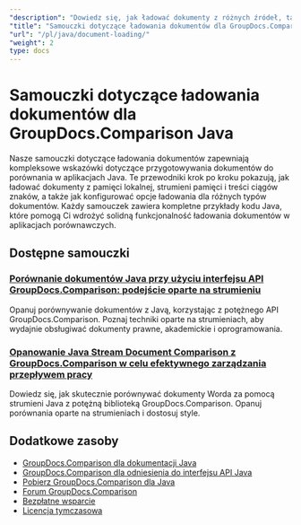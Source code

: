 ```yaml
---
"description": "Dowiedz się, jak ładować dokumenty z różnych źródeł, takich jak ścieżki plików, strumienie i ciągi znaków, przy użyciu GroupDocs.Comparison dla języka Java."
"title": "Samouczki dotyczące ładowania dokumentów dla GroupDocs.Comparison Java"
"url": "/pl/java/document-loading/"
"weight": 2
type: docs
---
```

# Samouczki dotyczące ładowania dokumentów dla GroupDocs.Comparison Java

Nasze samouczki dotyczące ładowania dokumentów zapewniają kompleksowe wskazówki dotyczące przygotowywania dokumentów do porównania w aplikacjach Java. Te przewodniki krok po kroku pokazują, jak ładować dokumenty z pamięci lokalnej, strumieni pamięci i treści ciągów znaków, a także jak konfigurować opcje ładowania dla różnych typów dokumentów. Każdy samouczek zawiera kompletne przykłady kodu Java, które pomogą Ci wdrożyć solidną funkcjonalność ładowania dokumentów w aplikacjach porównawczych.

## Dostępne samouczki

### [Porównanie dokumentów Java przy użyciu interfejsu API GroupDocs.Comparison: podejście oparte na strumieniu](./java-groupdocs-comparison-api-stream-document-compare/)
Opanuj porównywanie dokumentów z Javą, korzystając z potężnego API GroupDocs.Comparison. Poznaj techniki oparte na strumieniach, aby wydajnie obsługiwać dokumenty prawne, akademickie i oprogramowania.

### [Opanowanie Java Stream Document Comparison z GroupDocs.Comparison w celu efektywnego zarządzania przepływem pracy](./java-stream-comparison-groupdocs-comparison/)
Dowiedz się, jak skutecznie porównywać dokumenty Worda za pomocą strumieni Java z potężną biblioteką GroupDocs.Comparison. Opanuj porównania oparte na strumieniach i dostosuj style.

## Dodatkowe zasoby

- [GroupDocs.Comparison dla dokumentacji Java](https://docs.groupdocs.com/comparison/java/)
- [GroupDocs.Comparison dla odniesienia do interfejsu API Java](https://reference.groupdocs.com/comparison/java/)
- [Pobierz GroupDocs.Comparison dla Java](https://releases.groupdocs.com/comparison/java/)
- [Forum GroupDocs.Comparison](https://forum.groupdocs.com/c/comparison)
- [Bezpłatne wsparcie](https://forum.groupdocs.com/)
- [Licencja tymczasowa](https://purchase.groupdocs.com/temporary-license/)